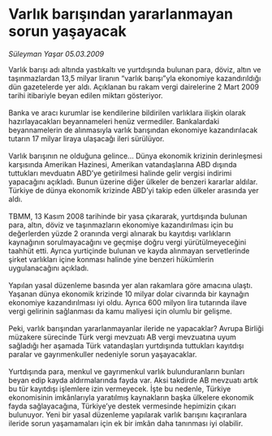 # Varlık barışından yararlanmayan sorun yaşayacak

*Süleyman Yaşar 05.03.2009*

<div class="taraf_structure_2col_1zq">
<div class="margen_n">



 <p>Varlık barışı adı altında yastıkaltı ve yurtdışında bulunan para, döviz, altın ve taşınmazlardan 13,5 milyar liranın “varlık barışı”yla ekonomiye kazandırıldığı dün gazetelerde yer aldı. Açıklanan bu rakam vergi dairelerine 2 Mart 2009 tarihi itibariyle beyan edilen miktarı gösteriyor. <br/><br/>Banka ve aracı kurumlar ise kendilerine bildirilen varlıklara ilişkin olarak hazırlayacakları beyannameleri henüz vermediler. Bankalardaki beyannamelerin de alınmasıyla varlık barışından ekonomiye kazandırılacak tutarın 17 milyar liraya ulaşacağı ileri sürülüyor. <br/><br/>Varlık barışının ne olduğuna gelince... Dünya ekonomik krizinin derinleşmesi karşısında Amerikan Hazinesi, Amerikan vatandaşlarına ABD dışında tuttukları mevduatın ABD’ye getirilmesi halinde gelir vergisi indirimi yapacağını açıkladı. Bunun üzerine diğer ülkeler de benzeri kararlar aldılar. Türkiye de dünya ekonomik krizinde ABD’yi takip eden ülkeler arasında yer aldı. <br/><br/>TBMM, 13 Kasım 2008 tarihinde bir yasa çıkararak, yurtdışında bulunan para, altın, döviz ve taşınmazların ekonomiye kazandırılması için bu değerlerden yüzde 2 oranında vergi alınarak bu kayıtdışı varlıkların kaynağının sorulmayacağını ve geçmişe doğru vergi yürütülmeyeceğini taahhüt etti. Ayrıca yurtiçinde bulunan ve kayda alınmayan servetlerinde şirket varlıkları içine konması halinde yine benzeri hükümlerin uygulanacağını açıkladı. <br/><br/>Yapılan yasal düzenleme basında yer alan rakamlara göre amacına ulaştı. Yaşanan dünya ekonomik krizinde 10 milyar dolar civarında bir kaynağın ekonomiye kazandırılması iyi oldu. Ayrıca 600 milyon lira tutarında ilave vergi gelirinin sağlanması da kamu maliyesi için olumlu bir gelişme. <br/><br/>Peki, varlık barışından yararlanmayanlar ileride ne yapacaklar? Avrupa Birliği müzakere sürecinde Türk vergi mevzuatı AB vergi mevzuatına uyum sağladığı her aşamada Türk vatandaşları yurtdışında tuttukları kayıtdışı paralar ve gayrımenkuller nedeniyle sorun yaşayacaklar. <br/><br/>Yurtdışında para, menkul ve gayrımenkul varlık bulunduranların bunları beyan edip kayda aldırmalarında fayda var. Aksi takdirde AB mevzuatı artık bu tür kayıtdışı işlemlere izin vermeyecek. İşte bu nedenle, Türkiye ekonomisinin imkânlarıyla yaratılmış kaynakların başka ülkelere ekonomik fayda sağlayacağına, Türkiye’ye destek vermesinde hepimizin çıkarı bulunuyor. Yeni bir yasal düzenleme yapılarak varlık barışını kaçıranlara ileride sorun yaşamamaları için ek bir imkân daha tanınması iyi olabilir.</p>

<br/>


<div id="taraf_not">
</div>

</div>


</div>
